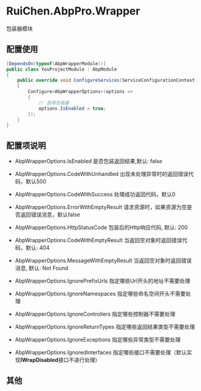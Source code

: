 # RuiChen.AbpPro.Wrapper

包装器模块  

## 配置使用

```csharp
[DependsOn(typeof(AbpWrapperModule))]
public class YouProjectModule : AbpModule
{
	public override void ConfigureServices(ServiceConfigurationContext context)
	{
		Configure<AbpWrapperOptions>(options =>
		{
			// 启用包装器
			options.IsEnabled = true;
        });
	}
}
```
## 配置项说明

*	AbpWrapperOptions.IsEnabled						是否包装返回结果,默认: false  
*	AbpWrapperOptions.CodeWithUnhandled				出现未处理异常时的返回错误代码，默认500  
*	AbpWrapperOptions.CodeWithSuccess				处理成功返回代码，默认0  
*	AbpWrapperOptions.ErrorWithEmptyResult			请求资源时，如果资源为空是否返回错误消息，默认false    
*	AbpWrapperOptions.HttpStatusCode				包装后的Http响应代码, 默认: 200
*	AbpWrapperOptions.CodeWithEmptyResult			当返回空对象时返回错误代码，默认: 404  
*	AbpWrapperOptions.MessageWithEmptyResult		当返回空对象时返回错误消息, 默认: Not Found  

*	AbpWrapperOptions.IgnorePrefixUrls				指定哪些Url开头的地址不需要处理  
*	AbpWrapperOptions.IgnoreNamespaces				指定哪些命名空间开头不需要处理  
*	AbpWrapperOptions.IgnoreControllers				指定哪些控制器不需要处理  
*	AbpWrapperOptions.IgnoreReturnTypes				指定哪些返回结果类型不需要处理  
*	AbpWrapperOptions.IgnoreExceptions				指定哪些异常类型不需要处理  
*	AbpWrapperOptions.IgnoredInterfaces				指定哪些接口不需要处理（默认实现**IWrapDisabled**接口不进行处理）  


## 其他

